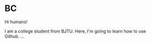 # BC

Hi humans!

I am a college student from BJTU.
Here, I'm going to learn how to use Github.
...
